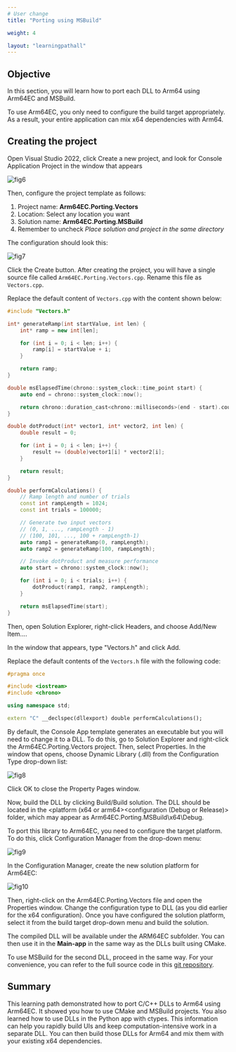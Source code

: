 ```yaml
---
# User change
title: "Porting using MSBuild"

weight: 4

layout: "learningpathall"
---
```


## Objective
In this section, you will learn how to port each DLL to Arm64 using Arm64EC and MSBuild.

To use Arm64EC, you only need to configure the build target appropriately. As a result, your entire application can mix x64 dependencies with Arm64.

## Creating the project

Open Visual Studio 2022, click Create a new project, and look for Console Application Project in the window that appears

![fig6](figures/06.png)

Then, configure the project template as follows:

1. Project name: **Arm64EC.Porting.Vectors**
2. Location: Select any location you want
3. Solution name: **Arm64EC.Porting.MSBuild**
4. Remember to uncheck *Place solution and project in the same directory*

The configuration should look this:

![fig7](figures/07.png)

Click the Create button. After creating the project, you will have a single source file called `Arm64EC.Porting.Vectors.cpp`. Rename this file as `Vectors.cpp`.

Replace the default content of `Vectors.cpp` with the content shown below:

```cpp
#include "Vectors.h"

int* generateRamp(int startValue, int len) {
    int* ramp = new int[len];

    for (int i = 0; i < len; i++) {
        ramp[i] = startValue + i;
    }

    return ramp;
}

double msElapsedTime(chrono::system_clock::time_point start) {
    auto end = chrono::system_clock::now();

    return chrono::duration_cast<chrono::milliseconds>(end - start).count();
}

double dotProduct(int* vector1, int* vector2, int len) {
    double result = 0;

    for (int i = 0; i < len; i++) {
        result += (double)vector1[i] * vector2[i];
    }

    return result;
}

double performCalculations() {
    // Ramp length and number of trials
    const int rampLength = 1024;
    const int trials = 100000;

    // Generate two input vectors
    // (0, 1, ..., rampLength - 1)
    // (100, 101, ..., 100 + rampLength-1)
    auto ramp1 = generateRamp(0, rampLength);
    auto ramp2 = generateRamp(100, rampLength);

    // Invoke dotProduct and measure performance    
    auto start = chrono::system_clock::now();

    for (int i = 0; i < trials; i++) {
        dotProduct(ramp1, ramp2, rampLength);
    }    

    return msElapsedTime(start);
}
```

Then, open Solution Explorer, right-click Headers, and choose Add/New Item….

In the window that appears, type "Vectors.h" and click Add.

Replace the default contents of the `Vectors.h` file with the following code:

```cpp
#pragma once

#include <iostream>
#include <chrono>

using namespace std;

extern "C" __declspec(dllexport) double performCalculations();
```

By default, the Console App template generates an executable but you will need to change it to a DLL. To do this, go to Solution Explorer and right-click the Arm64EC.Porting.Vectors project. Then, select Properties. In the window that opens, choose Dynamic Library (.dll) from the Configuration Type drop-down list:

![fig8](figures/08.png)

Click OK to close the Property Pages window.

Now, build the DLL by clicking Build/Build solution. The DLL should be located in the <platform (x64 or arm64>\<configuration (Debug or Release)> folder, which may appear as Arm64EC.Porting.MSBuild\x64\Debug.

To port this library to Arm64EC, you need to configure the target platform. To do this, click Configuration Manager from the drop-down menu:

![fig9](figures/09.png)

In the Configuration Manager, create the new solution platform for Arm64EC:

![fig10](figures/10.png)

Then, right-click on the Arm64EC.Porting.Vectors file and open the Properties window. Change the configuration type to DLL (as you did earlier for the x64 configuration). Once you have configured the solution platform, select it from the build target drop-down menu and build the solution.

The compiled DLL will be available under the ARM64EC subfolder. You can then use it in the **Main-app** in the same way as the DLLs built using CMake.

To use MSBuild for the second DLL, proceed in the same way. For your convenience, you can refer to the full source code in this [git repository](https://github.com/dawidborycki/Arm64EC.Porting.MSBuild/).

## Summary
This learning path demonstrated how to port C/C++ DLLs to Arm64 using Arm64EC. It showed you how to use CMake and MSBuild projects. You also learned how to use DLLs in the Python app with ctypes. This information can help you rapidly build UIs and keep computation-intensive work in a separate DLL. You can then build those DLLs for Arm64 and mix them with your existing x64 dependencies.
